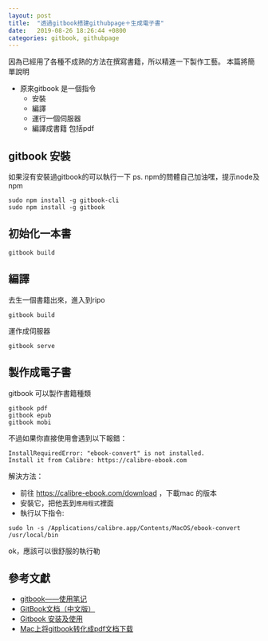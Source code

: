 ```yaml
---
layout: post
title:  "透過gitbook搭建githubpage＋生成電子書"
date:   2019-08-26 18:26:44 +0800
categories: gitbook, githubpage
---
```


因為已經用了各種不成熟的方法在撰寫書籍，所以精進一下製作工藝。
本篇將簡單說明
* 原來gitbook 是一個指令
  * 安裝
  * 編譯
  * 運行一個伺服器
  * 編譯成書籍 包括pdf 

## gitbook 安裝

如果沒有安裝過gitbook的可以執行一下
ps. npm的問體自己加油嘿，提示node及npm
```
sudo npm install -g gitbook-cli
sudo npm install -g gitbook
```
## 初始化一本書
```
gitbook build
```

## 編譯
去生一個書籍出來，進入到ripo
```
gitbook build
```
運作成伺服器
```
gitbook serve
```

## 製作成電子書

gitbook 可以製作書籍種類
```
gitbook pdf
gitbook epub
gitbook mobi
```

不過如果你直接使用會遇到以下報錯：
```
InstallRequiredError: "ebook-convert" is not installed.
Install it from Calibre: https://calibre-ebook.com
```
解決方法：
* 前往 https://calibre-ebook.com/download ，下載mac 的版本
* 安裝它，把他丟到`應用程式`裡面
* 執行以下指令:
```
sudo ln -s /Applications/calibre.app/Contents/MacOS/ebook-convert /usr/local/bin
```
ok，應該可以很舒服的執行勒

## 參考文獻
* [gitbook——使用笔记](https://morrowind.gitbooks.io/gitbook_notes/content/qian_yan.html)
* [GitBook文档（中文版）](https://chrisniael.gitbooks.io/gitbook-documentation/content/index.html)
* [Gitbook 安装及使用 ](https://my.oschina.net/lpe234/blog/854226)
* [Mac上将gitbook转化成pdf文档下载](https://www.jianshu.com/p/6a16064a4d1e)